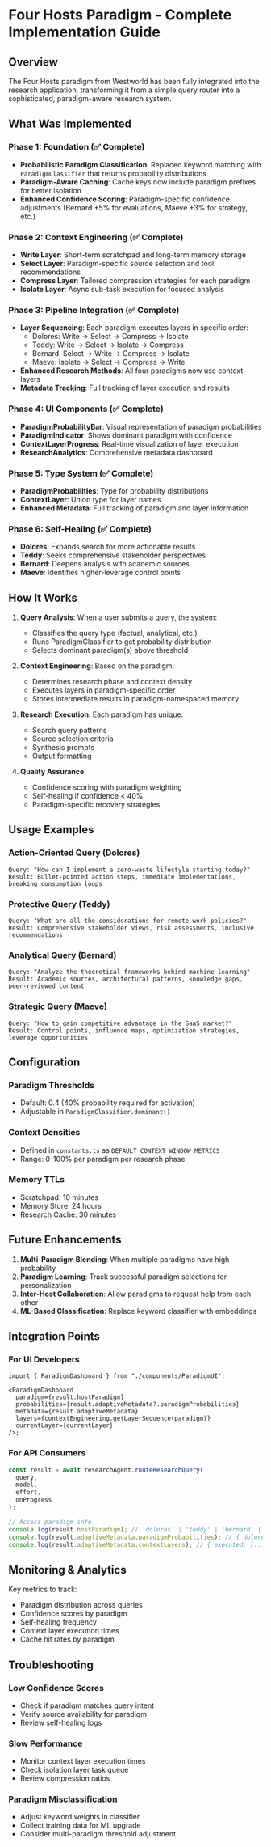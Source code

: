 # Four Hosts Paradigm - Complete Implementation Guide

## Overview

The Four Hosts paradigm from Westworld has been fully integrated into the research application, transforming it from a simple query router into a sophisticated, paradigm-aware research system.

## What Was Implemented

### Phase 1: Foundation (✅ Complete)

- **Probabilistic Paradigm Classification**: Replaced keyword matching with `ParadigmClassifier` that returns probability distributions
- **Paradigm-Aware Caching**: Cache keys now include paradigm prefixes for better isolation
- **Enhanced Confidence Scoring**: Paradigm-specific confidence adjustments (Bernard +5% for evaluations, Maeve +3% for strategy, etc.)

### Phase 2: Context Engineering (✅ Complete)

- **Write Layer**: Short-term scratchpad and long-term memory storage
- **Select Layer**: Paradigm-specific source selection and tool recommendations
- **Compress Layer**: Tailored compression strategies for each paradigm
- **Isolate Layer**: Async sub-task execution for focused analysis

### Phase 3: Pipeline Integration (✅ Complete)

- **Layer Sequencing**: Each paradigm executes layers in specific order:
  - Dolores: Write → Select → Compress → Isolate
  - Teddy: Write → Select → Isolate → Compress
  - Bernard: Select → Write → Compress → Isolate
  - Maeve: Isolate → Select → Compress → Write
- **Enhanced Research Methods**: All four paradigms now use context layers
- **Metadata Tracking**: Full tracking of layer execution and results

### Phase 4: UI Components (✅ Complete)

- **ParadigmProbabilityBar**: Visual representation of paradigm probabilities
- **ParadigmIndicator**: Shows dominant paradigm with confidence
- **ContextLayerProgress**: Real-time visualization of layer execution
- **ResearchAnalytics**: Comprehensive metadata dashboard

### Phase 5: Type System (✅ Complete)

- **ParadigmProbabilities**: Type for probability distributions
- **ContextLayer**: Union type for layer names
- **Enhanced Metadata**: Full tracking of paradigm and layer information

### Phase 6: Self-Healing (✅ Complete)

- **Dolores**: Expands search for more actionable results
- **Teddy**: Seeks comprehensive stakeholder perspectives
- **Bernard**: Deepens analysis with academic sources
- **Maeve**: Identifies higher-leverage control points

## How It Works

1. **Query Analysis**: When a user submits a query, the system:

   - Classifies the query type (factual, analytical, etc.)
   - Runs ParadigmClassifier to get probability distribution
   - Selects dominant paradigm(s) above threshold

2. **Context Engineering**: Based on the paradigm:

   - Determines research phase and context density
   - Executes layers in paradigm-specific order
   - Stores intermediate results in paradigm-namespaced memory

3. **Research Execution**: Each paradigm has unique:

   - Search query patterns
   - Source selection criteria
   - Synthesis prompts
   - Output formatting

4. **Quality Assurance**:
   - Confidence scoring with paradigm weighting
   - Self-healing if confidence < 40%
   - Paradigm-specific recovery strategies

## Usage Examples

### Action-Oriented Query (Dolores)

```
Query: "How can I implement a zero-waste lifestyle starting today?"
Result: Bullet-pointed action steps, immediate implementations, breaking consumption loops
```

### Protective Query (Teddy)

```
Query: "What are all the considerations for remote work policies?"
Result: Comprehensive stakeholder views, risk assessments, inclusive recommendations
```

### Analytical Query (Bernard)

```
Query: "Analyze the theoretical frameworks behind machine learning"
Result: Academic sources, architectural patterns, knowledge gaps, peer-reviewed content
```

### Strategic Query (Maeve)

```
Query: "How to gain competitive advantage in the SaaS market?"
Result: Control points, influence maps, optimization strategies, leverage opportunities
```

## Configuration

### Paradigm Thresholds

- Default: 0.4 (40% probability required for activation)
- Adjustable in `ParadigmClassifier.dominant()`

### Context Densities

- Defined in `constants.ts` as `DEFAULT_CONTEXT_WINDOW_METRICS`
- Range: 0-100% per paradigm per research phase

### Memory TTLs

- Scratchpad: 10 minutes
- Memory Store: 24 hours
- Research Cache: 30 minutes

## Future Enhancements

1. **Multi-Paradigm Blending**: When multiple paradigms have high probability
2. **Paradigm Learning**: Track successful paradigm selections for personalization
3. **Inter-Host Collaboration**: Allow paradigms to request help from each other
4. **ML-Based Classification**: Replace keyword classifier with embeddings

## Integration Points

### For UI Developers

```tsx
import { ParadigmDashboard } from "./components/ParadigmUI";

<ParadigmDashboard
  paradigm={result.hostParadigm}
  probabilities={result.adaptiveMetadata?.paradigmProbabilities}
  metadata={result.adaptiveMetadata}
  layers={contextEngineering.getLayerSequence(paradigm)}
  currentLayer={currentLayer}
/>;
```

### For API Consumers

```typescript
const result = await researchAgent.routeResearchQuery(
  query,
  model,
  effort,
  onProgress
);

// Access paradigm info
console.log(result.hostParadigm); // 'dolores' | 'teddy' | 'bernard' | 'maeve'
console.log(result.adaptiveMetadata.paradigmProbabilities); // { dolores: 0.6, ... }
console.log(result.adaptiveMetadata.contextLayers); // { executed: [...], results: {...} }
```

## Monitoring & Analytics

Key metrics to track:

- Paradigm distribution across queries
- Confidence scores by paradigm
- Self-healing frequency
- Context layer execution times
- Cache hit rates by paradigm

## Troubleshooting

### Low Confidence Scores

- Check if paradigm matches query intent
- Verify source availability for paradigm
- Review self-healing logs

### Slow Performance

- Monitor context layer execution times
- Check isolation layer task queue
- Review compression ratios

### Paradigm Misclassification

- Adjust keyword weights in classifier
- Collect training data for ML upgrade
- Consider multi-paradigm threshold adjustment
